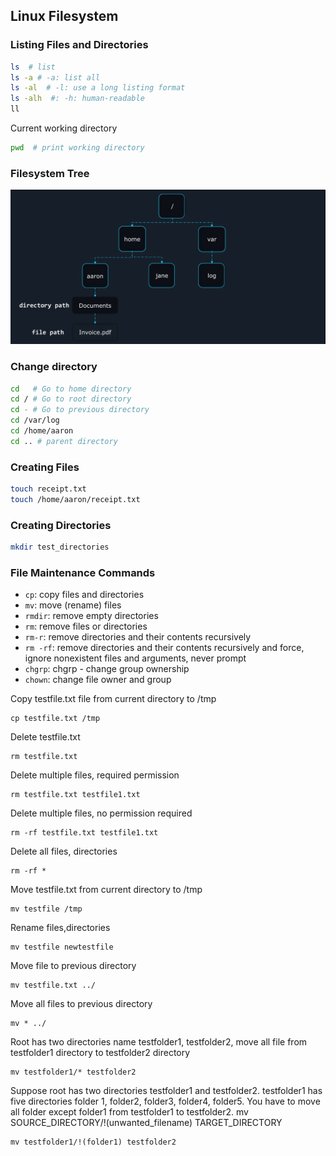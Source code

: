 ## Linux Filesystem

### Listing Files and Directories

```bash
ls  # list
ls -a # -a: list all
ls -al  # -l: use a long listing format
ls -alh  #: -h: human-readable
ll 
```
Current working directory
```bash
pwd  # print working directory
```




### Filesystem Tree
![image alt](https://github.com/mohimenulislam/Linux-Command-Line/blob/5d2f78a071cda779e92e3e732b0f127662e77e1d/Img/file_system_tree.png)


### Change directory 
```bash
cd   # Go to home directory
cd / # Go to root directory
cd - # Go to previous directory
cd /var/log
cd /home/aaron
cd .. # parent directory
```

### Creating Files
```bash
touch receipt.txt
touch /home/aaron/receipt.txt
```
### Creating Directories
```bash
mkdir test_directories
```

### File Maintenance Commands
- `cp`: copy files and directories <br>
- `mv`: move (rename) files <br>
- `rmdir`: remove empty directories <br>
- `rm`: remove files or directories <br>
- `rm-r`: remove directories and their contents recursively <br>
- `rm -rf`: remove directories and their contents recursively and force, ignore nonexistent files and arguments, never prompt <br>
- `chgrp`: chgrp - change group ownership <br>
- `chown`: change file owner and group <br>

Copy testfile.txt file from current directory to /tmp <br>
```
cp testfile.txt /tmp
```
Delete testfile.txt <br>
```
rm testfile.txt
```
Delete multiple files, required permission <br>
```
rm testfile.txt testfile1.txt
```
Delete multiple files, no permission required
```
rm -rf testfile.txt testfile1.txt
``` 
Delete all files, directories<br>
```
rm -rf *
```
Move testfile.txt from current directory to /tmp	<br>
```
mv testfile /tmp
```
Rename files,directories	<br>
```
mv testfile newtestfile
```
Move file to previous directory	<br>	
```
mv testfile.txt ../
```
Move all files to previous directory <br>
```
mv * ../
```
Root has two directories name testfolder1, testfolder2, move all file from testfolder1 directory to testfolder2 directory <br>
```
mv testfolder1/* testfolder2
```
Suppose root has two directories testfolder1 and testfolder2. testfolder1 has five directories folder 1, folder2, folder3, folder4, folder5. You have to move all folder except folder1 from testfolder1 to testfolder2. mv SOURCE_DIRECTORY/!(unwanted_filename) TARGET_DIRECTORY	 <br>
```
mv testfolder1/!(folder1) testfolder2
``` 
